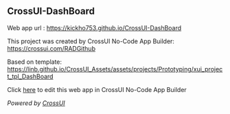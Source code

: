 ## CrossUI-DashBoard
Web app url : https://kickho753.github.io/CrossUI-DashBoard

This project was created by CrossUI No-Code App Builder: https://crossui.com/RADGithub

Based on template: https://linb.github.io/CrossUI_Assets/assets/projects/Prototyping/xui_project_tpl_DashBoard

Click [here](https://crossui.com/RADGithub/#!from=github&owner=kickho753&repo=CrossUI-DashBoard) to edit this web app in CrossUI No-Code App Builder

<i>Powered by [CrossUI](https://crossui.com)</i>
